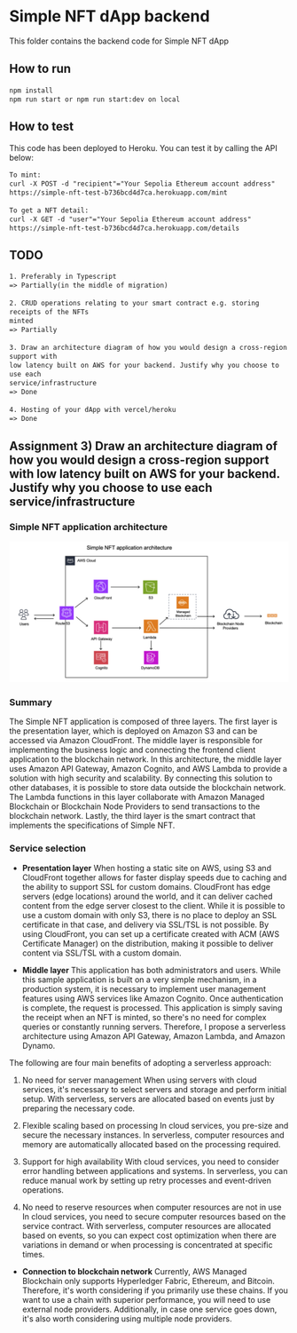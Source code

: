 # Simple NFT dApp backend
This folder contains the backend code for Simple NFT dApp

## How to run 
```
npm install
npm run start or npm run start:dev on local
```

## How to test
This code has been deployed to Heroku. You can test it by calling the API below:
```
To mint:
curl -X POST -d "recipient"="Your Sepolia Ethereum account address" https://simple-nft-test-b736bcd4d7ca.herokuapp.com/mint

To get a NFT detail:
curl -X GET -d "user"="Your Sepolia Ethereum account address" https://simple-nft-test-b736bcd4d7ca.herokuapp.com/details
```

## TODO
```
1. Preferably in Typescript
=> Partially(in the middle of migration)

2. CRUD operations relating to your smart contract e.g. storing receipts of the NFTs
minted
=> Partially

3. Draw an architecture diagram of how you would design a cross-region support with
low latency built on AWS for your backend. Justify why you choose to use each
service/infrastructure
=> Done

4. Hosting of your dApp with vercel/heroku
=> Done
```

## Assignment 3) Draw an architecture diagram of how you would design a cross-region support with low latency built on AWS for your backend. Justify why you choose to use each service/infrastructure

### Simple NFT application architecture
![image](./sample_arch.png)

### Summary
The Simple NFT application is composed of three layers. The first layer is the presentation layer, which is deployed on Amazon S3 and can be accessed via Amazon CloudFront. The middle layer is responsible for implementing the business logic and connecting the frontend client application to the blockchain network. In this architecture, the middle layer uses Amazon API Gateway, Amazon Cognito, and AWS Lambda to provide a solution with high security and scalability. By connecting this solution to other databases, it is possible to store data outside the blockchain network. The Lambda functions in this layer collaborate with Amazon Managed Blockchain or Blockchain Node Providers to send transactions to the blockchain network. Lastly, the third layer is the smart contract that implements the specifications of Simple NFT.

### Service selection
- **Presentation layer**
When hosting a static site on AWS, using S3 and CloudFront together allows for faster display speeds due to caching and the ability to support SSL for custom domains. CloudFront has edge servers (edge locations) around the world, and it can deliver cached content from the edge server closest to the client. While it is possible to use a custom domain with only S3, there is no place to deploy an SSL certificate in that case, and delivery via SSL/TSL is not possible. By using CloudFront, you can set up a certificate created with ACM (AWS Certificate Manager) on the distribution, making it possible to deliver content via SSL/TSL with a custom domain.

- **Middle layer**
This application has both administrators and users. While this sample application is built on a very simple mechanism, in a production system, it is necessary to implement user management features using AWS services like Amazon Cognito. Once authentication is complete, the request is processed. This application is simply saving the receipt when an NFT is minted, so there's no need for complex queries or constantly running servers. Therefore, I propose a serverless architecture using Amazon API Gateway, Amazon Lambda, and Amazon Dynamo.

The following are four main benefits of adopting a serverless approach:

1. No need for server management
When using servers with cloud services, it's necessary to select servers and storage and perform initial setup. With serverless, servers are allocated based on events just by preparing the necessary code.

2. Flexible scaling based on processing
In cloud services, you pre-size and secure the necessary instances. In serverless, computer resources and memory are automatically allocated based on the processing required.

3. Support for high availability
With cloud services, you need to consider error handling between applications and systems. In serverless, you can reduce manual work by setting up retry processes and event-driven operations.

4. No need to reserve resources when computer resources are not in use
In cloud services, you need to secure computer resources based on the service contract. With serverless, computer resources are allocated based on events, so you can expect cost optimization when there are variations in demand or when processing is concentrated at specific times.

- **Connection to blockchain network**
Currently, AWS Managed Blockchain only supports Hyperledger Fabric, Ethereum, and Bitcoin. Therefore, it's worth considering if you primarily use these chains. If you want to use a chain with superior performance, you will need to use external node providers. Additionally, in case one service goes down, it's also worth considering using multiple node providers.




